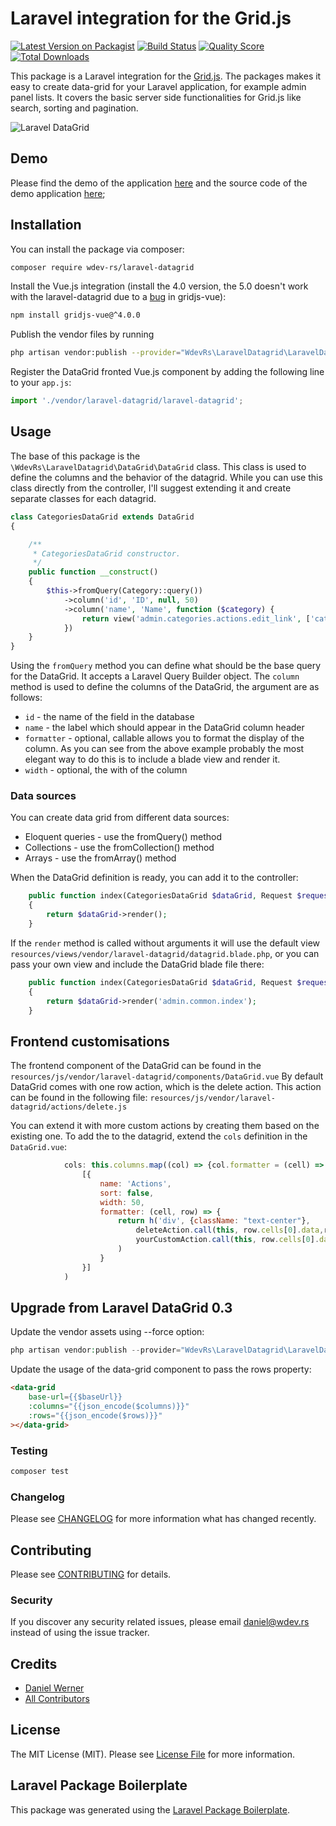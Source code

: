 # Laravel integration for the Grid.js

[![Latest Version on Packagist](https://img.shields.io/packagist/v/wdev-rs/laravel-datagrid.svg?style=flat-square)](https://packagist.org/packages/wdev-rs/laravel-datagrid)
[![Build Status](https://github.com/wdev-rs/laravel-datagrid/actions/workflows/test.yml/badge.svg)](https://github.com/wdev-rs/laravel-datagrid/actions/workflows/test.yml)
[![Quality Score](https://img.shields.io/scrutinizer/g/wdev-rs/laravel-datagrid.svg?style=flat-square)](https://scrutinizer-ci.com/g/wdev-rs/laravel-datagrid)
[![Total Downloads](https://img.shields.io/packagist/dt/wdev-rs/laravel-datagrid.svg?style=flat-square)](https://packagist.org/packages/wdev-rs/laravel-datagrid)

This package is a Laravel integration for the [Grid.js](https://gridjs.io/). The packages makes it easy to create data-grid for your Laravel application, for example admin panel lists.
It covers the basic server side functionalities for Grid.js like search, sorting and pagination.

![Laravel DataGrid](https://raw.githubusercontent.com/wdev-rs/laravel-datagrid/master/resources/img/laravel-datagrid.png)

## Demo
Please find the demo of the application [here](https://laravel-datagrid.wdev.rs) and the source code of the demo application
[here](https://github.com/wdev-rs/laravel-datagrid-demo);

## Installation

You can install the package via composer:

```bash
composer require wdev-rs/laravel-datagrid
```

Install the Vue.js integration 
(install the 4.0 version, the 5.0 doesn't work with the laravel-datagrid due to a [bug](https://github.com/grid-js/gridjs-vue/issues/427) in gridjs-vue):

```bash
npm install gridjs-vue@^4.0.0 
```

Publish the vendor files by running

```bash
php artisan vendor:publish --provider="WdevRs\LaravelDatagrid\LaravelDatagridServiceProvider"
```

Register the DataGrid fronted Vue.js component by adding the following line to your `app.js`:

```javascript
import './vendor/laravel-datagrid/laravel-datagrid';
```

## Usage

The base of this package is the `\WdevRs\LaravelDatagrid\DataGrid\DataGrid` class. This class is used to define the 
columns and the behavior of the datagrid. While you can use this class directly from the controller, I'll 
suggest extending it and create separate classes for each datagrid.

``` php
class CategoriesDataGrid extends DataGrid
{

    /**
     * CategoriesDataGrid constructor.
     */
    public function __construct()
    {
        $this->fromQuery(Category::query())
            ->column('id', 'ID', null, 50)
            ->column('name', 'Name', function ($category) {
                return view('admin.categories.actions.edit_link', ['category' => $category])->render();
            })
    }
}
```

Using the `fromQuery` method you can define what should be the base query for the DataGrid. It accepts a Laravel Query Builder object.
The `column` method is used to define the columns of the DataGrid, the argument are as follows:
- `id` - the name of the field in the database
- `name` - the label which should appear in the DataGrid column header
- `formatter` - optional, callable allows you to format the display of the column. As you can see from the above example
  probably the most elegant way to do this is to include a blade view and render it.
- `width` - optional, the with of the column

### Data sources
You can create data grid from different data sources:
- Eloquent queries - use the fromQuery() method
- Collections - use the fromCollection() method
- Arrays - use the fromArray() method

When the DataGrid definition is ready, you can add it to the controller:

```php
    public function index(CategoriesDataGrid $dataGrid, Request $request)
    {
        return $dataGrid->render();
    }
```

If the `render` method is called without arguments it will use the default view `resources/views/vendor/laravel-datagrid/datagrid.blade.php`, 
or you can pass your own view and include the DataGrid blade file there:

```php
    public function index(CategoriesDataGrid $dataGrid, Request $request)
    {
        return $dataGrid->render('admin.common.index');
    }
```

## Frontend customisations

The frontend component of the DataGrid can be found in the `resources/js/vendor/laravel-datagrid/components/DataGrid.vue`
By default DataGrid comes with one row action, which is the delete action. This action can be found in the following file: 
`resources/js/vendor/laravel-datagrid/actions/delete.js`

You can extend it with more custom actions by creating them based on the existing one. To add the to the datagrid,
extend the `cols` definition in the `DataGrid.vue`:
```javascript
            cols: this.columns.map((col) => {col.formatter = (cell) => html(cell); return col;}).concat(
                [{
                    name: 'Actions',
                    sort: false,
                    width: 50,
                    formatter: (cell, row) => {
                        return h('div', {className: "text-center"},
                            deleteAction.call(this, row.cells[0].data,row.cells[1].data),
                            yourCustomAction.call(this, row.cells[0].data,row.cells[1].data)
                        )
                    }
                }]
            )
```

## Upgrade from Laravel DataGrid 0.3

Update the vendor assets using --force option:

```php
php artisan vendor:publish --provider="WdevRs\LaravelDatagrid\LaravelDatagridServiceProvider" --force
```

Update the usage of the data-grid component to pass the rows property:

```html
<data-grid
    base-url={{$baseUrl}}
    :columns="{{json_encode($columns)}}"
    :rows="{{json_encode($rows)}}"
></data-grid>
```

### Testing

``` bash
composer test
```

### Changelog

Please see [CHANGELOG](CHANGELOG.md) for more information what has changed recently.

## Contributing

Please see [CONTRIBUTING](CONTRIBUTING.md) for details.

### Security

If you discover any security related issues, please email daniel@wdev.rs instead of using the issue tracker.

## Credits

- [Daniel Werner](https://github.com/wdev-rs)
- [All Contributors](../../contributors)

## License

The MIT License (MIT). Please see [License File](LICENSE.md) for more information.

## Laravel Package Boilerplate

This package was generated using the [Laravel Package Boilerplate](https://laravelpackageboilerplate.com).
